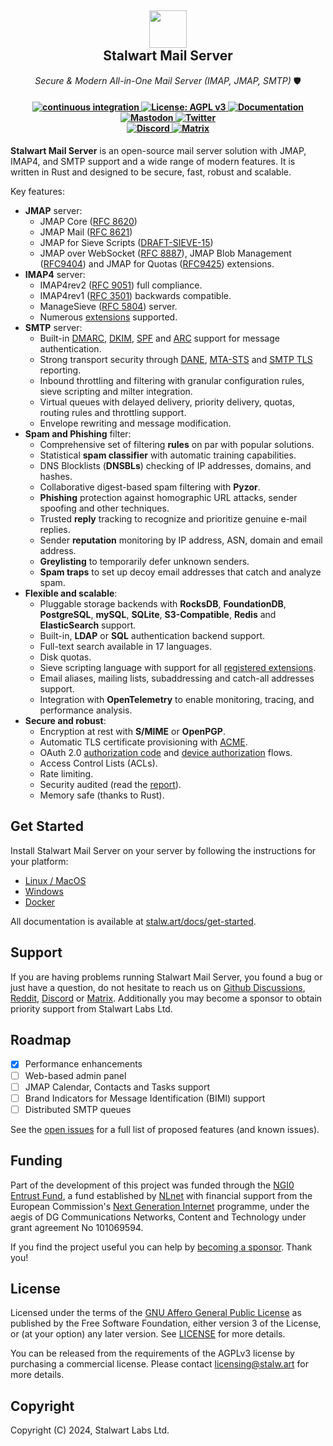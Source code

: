 <h2 align="center">
    <a href="https://stalw.art">
    <img src="https://stalw.art/home/apple-touch-icon.png" height="60">
    </a>
    <br>
    Stalwart Mail Server
</h1>

<p align="center">
  <i align="center">Secure & Modern All-in-One Mail Server (IMAP, JMAP, SMTP)</i> 🛡️
</p>

<h4 align="center">
  <a href="https://github.com/stalwartlabs/mail-server/actions/workflows/build.yml">
    <img src="https://img.shields.io/github/actions/workflow/status/stalwartlabs/mail-server/build.yml?style=flat-square" alt="continuous integration">
  </a>
  <a href="https://www.gnu.org/licenses/agpl-3.0">
    <img src="https://img.shields.io/badge/License-AGPL_v3-blue.svg?label=license&style=flat-square" alt="License: AGPL v3">
  </a>
  <a href="https://stalw.art/docs/get-started/">
    <img src="https://img.shields.io/badge/read_the-docs-red?style=flat-square" alt="Documentation">
  </a>
  <br>
  <a href="https://mastodon.social/@stalwartlabs">
    <img src="https://img.shields.io/mastodon/follow/109929667531941122?style=flat-square&logo=mastodon&color=%236364ff" alt="Mastodon">
  </a>
  <a href="https://twitter.com/stalwartlabs">
    <img src="https://img.shields.io/twitter/follow/stalwartlabs?style=flat-square&logo=twitter" alt="Twitter">
  </a>
  <br>
  <a href="https://discord.gg/jtgtCNj66U">
    <img src="https://img.shields.io/discord/923615863037390889?label=discord&style=flat-square" alt="Discord">
  </a>
  <a href="https://matrix.to/#/#stalwart:matrix.org">
    <img src="https://img.shields.io/matrix/stalwartmail%3Amatrix.org?label=matrix&style=flat-square" alt="Matrix">
  </a>
</h4>


**Stalwart Mail Server** is an open-source mail server solution with JMAP, IMAP4, and SMTP support and a wide range of modern features. It is written in Rust and designed to be secure, fast, robust and scalable.

Key features:

- **JMAP** server:
  - JMAP Core ([RFC 8620](https://datatracker.ietf.org/doc/html/rfc8620))
  - JMAP Mail ([RFC 8621](https://datatracker.ietf.org/doc/html/rfc8621))
  - JMAP for Sieve Scripts ([DRAFT-SIEVE-15](https://www.ietf.org/archive/id/draft-ietf-jmap-sieve-15.html))
  - JMAP over WebSocket ([RFC 8887](https://datatracker.ietf.org/doc/html/rfc8887)), JMAP Blob Management ([RFC9404](https://www.rfc-editor.org/rfc/rfc9404.html)) and JMAP for Quotas ([RFC9425](https://www.rfc-editor.org/rfc/rfc9425.html)) extensions.
- **IMAP4** server:
  - IMAP4rev2 ([RFC 9051](https://datatracker.ietf.org/doc/html/rfc9051)) full compliance.
  - IMAP4rev1 ([RFC 3501](https://datatracker.ietf.org/doc/html/rfc3501)) backwards compatible.
  - ManageSieve ([RFC 5804](https://datatracker.ietf.org/doc/html/rfc5804)) server.
  - Numerous [extensions](https://stalw.art/docs/development/rfcs#imap4-and-extensions) supported.
- **SMTP** server:
  - Built-in [DMARC](https://datatracker.ietf.org/doc/html/rfc7489), [DKIM](https://datatracker.ietf.org/doc/html/rfc6376), [SPF](https://datatracker.ietf.org/doc/html/rfc7208) and [ARC](https://datatracker.ietf.org/doc/html/rfc8617) support for message authentication.
  - Strong transport security through [DANE](https://datatracker.ietf.org/doc/html/rfc6698), [MTA-STS](https://datatracker.ietf.org/doc/html/rfc8461) and [SMTP TLS](https://datatracker.ietf.org/doc/html/rfc8460) reporting.
  - Inbound throttling and filtering with granular configuration rules, sieve scripting and milter integration.
  - Virtual queues with delayed delivery, priority delivery, quotas, routing rules and throttling support.
  - Envelope rewriting and message modification.
- **Spam and Phishing** filter:
  - Comprehensive set of filtering **rules** on par with popular solutions.
  - Statistical **spam classifier** with automatic training capabilities.
  - DNS Blocklists (**DNSBLs**) checking of IP addresses, domains, and hashes.
  - Collaborative digest-based spam filtering with **Pyzor**.
  - **Phishing** protection against homographic URL attacks, sender spoofing and other techniques.
  - Trusted **reply** tracking to recognize and prioritize genuine e-mail replies.
  - Sender **reputation** monitoring by IP address, ASN, domain and email address.
  - **Greylisting** to temporarily defer unknown senders.
  - **Spam traps** to set up decoy email addresses that catch and analyze spam.
- **Flexible and scalable**:
  - Pluggable storage backends with **RocksDB**, **FoundationDB**, **PostgreSQL**, **mySQL**, **SQLite**, **S3-Compatible**, **Redis** and **ElasticSearch** support.
  - Built-in, **LDAP** or **SQL** authentication backend support.
  - Full-text search available in 17 languages.
  - Disk quotas.
  - Sieve scripting language with support for all [registered extensions](https://www.iana.org/assignments/sieve-extensions/sieve-extensions.xhtml).
  - Email aliases, mailing lists, subaddressing and catch-all addresses support.
  - Integration with **OpenTelemetry** to enable monitoring, tracing, and performance analysis.
- **Secure and robust**:
  - Encryption at rest with **S/MIME** or **OpenPGP**.
  - Automatic TLS certificate provisioning with [ACME](https://datatracker.ietf.org/doc/html/rfc8555).
  - OAuth 2.0 [authorization code](https://www.rfc-editor.org/rfc/rfc8628) and [device authorization](https://www.rfc-editor.org/rfc/rfc8628) flows.
  - Access Control Lists (ACLs).
  - Rate limiting.
  - Security audited (read the [report](https://stalw.art/blog/security-audit)).
  - Memory safe (thanks to Rust).

## Get Started

Install Stalwart Mail Server on your server by following the instructions for your platform:

- [Linux / MacOS](https://stalw.art/docs/install/linux)
- [Windows](https://stalw.art/docs/install/windows)
- [Docker](https://stalw.art/docs/install/docker)

All documentation is available at [stalw.art/docs/get-started](https://stalw.art/docs/get-started).

## Support

If you are having problems running Stalwart Mail Server, you found a bug or just have a question,
do not hesitate to reach us on [Github Discussions](https://github.com/stalwartlabs/mail-server/discussions),
[Reddit](https://www.reddit.com/r/stalwartlabs), [Discord](https://discord.gg/aVQr3jF8jd) or [Matrix](https://matrix.to/#/#stalwart:matrix.org).
Additionally you may become a sponsor to obtain priority support from Stalwart Labs Ltd.

## Roadmap

- [x] Performance enhancements
- [ ] Web-based admin panel
- [ ] JMAP Calendar, Contacts and Tasks support
- [ ] Brand Indicators for Message Identification (BIMI) support
- [ ] Distributed SMTP queues

See the [open issues](https://github.com/stalwartlabs/mail-server/issues) for a full list of proposed features (and known issues).

## Funding

Part of the development of this project was funded through the [NGI0 Entrust Fund](https://nlnet.nl/entrust), a fund established by [NLnet](https://nlnet.nl/) with financial support from the European Commission's [Next Generation Internet](https://ngi.eu/) programme, under the aegis of DG Communications Networks, Content and Technology under grant agreement No 101069594.

If you find the project useful you can help by [becoming a sponsor](https://github.com/sponsors/stalwartlabs). Thank you!

## License

Licensed under the terms of the [GNU Affero General Public License](https://www.gnu.org/licenses/agpl-3.0.en.html) as published by
the Free Software Foundation, either version 3 of the License, or (at your option) any later version.
See [LICENSE](LICENSE) for more details.

You can be released from the requirements of the AGPLv3 license by purchasing
a commercial license. Please contact licensing@stalw.art for more details.
  
## Copyright

Copyright (C) 2024, Stalwart Labs Ltd.
